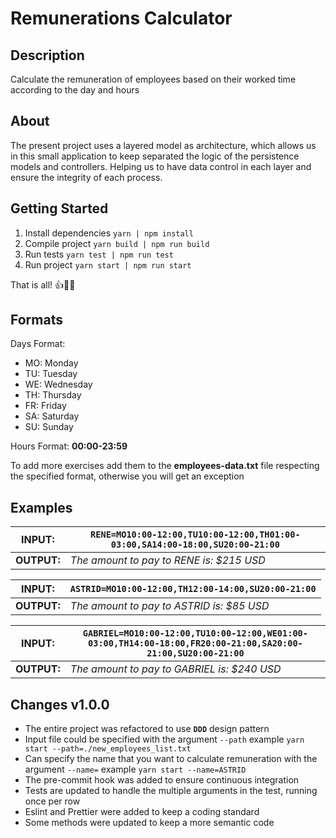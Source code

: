 # Remunerations Calculator

## Description

Calculate the remuneration of employees based on their worked time according to the day and hours

## About

The present project uses a layered model as architecture, which allows us in this small application to keep separated the logic of the persistence models and controllers. Helping us to have data control in each layer and ensure the integrity of each process.

## Getting Started

1. Install dependencies `yarn | npm install`
2. Compile project `yarn build | npm run build`
3. Run tests `yarn test | npm run test`
4. Run project `yarn start | npm run start`

That is all! 👍✌🏻

## Formats

Days Format:
* MO: Monday
* TU: Tuesday
* WE: Wednesday
* TH: Thursday
* FR: Friday
* SA: Saturday
* SU: Sunday

Hours Format: **00:00-23:59**

To add more exercises add them to the **employees-data.txt** file respecting the specified format, otherwise you will get an exception

## Examples


**INPUT:** | `RENE=MO10:00-12:00,TU10:00-12:00,TH01:00-03:00,SA14:00-18:00,SU20:00-21:00`
--- | --- |
**OUTPUT:** | _The amount to pay to RENE is: $215 USD_

**INPUT:** | `ASTRID=MO10:00-12:00,TH12:00-14:00,SU20:00-21:00`
--- | --- |
**OUTPUT:** | _The amount to pay to ASTRID is: $85 USD_

**INPUT:** | `GABRIEL=MO10:00-12:00,TU10:00-12:00,WE01:00-03:00,TH14:00-18:00,FR20:00-21:00,SA20:00-21:00,SU20:00-21:00`
--- | --- |
**OUTPUT:** | _The amount to pay to GABRIEL is: $240 USD_

## Changes v1.0.0
* The entire project was refactored to use **`DDD`** design pattern
* Input file could be specified with the argument `--path` example `yarn start --path=./new_employees_list.txt` 
* Can specify the name that you want to calculate remuneration with the argument `--name=` example `yarn start --name=ASTRID`
* The pre-commit hook was added to ensure continuous integration
* Tests are updated to handle the multiple arguments in the test, running once per row
* Eslint and Prettier were added to keep a coding standard
* Some methods were updated to keep a more semantic code